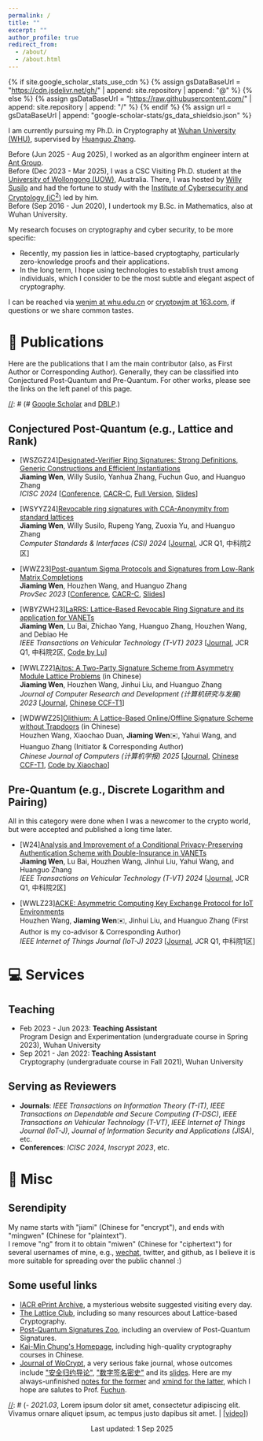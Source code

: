 ```yaml
---
permalink: /
title: ""
excerpt: ""
author_profile: true
redirect_from: 
  - /about/
  - /about.html
---
```


{% if site.google_scholar_stats_use_cdn %}
{% assign gsDataBaseUrl = "https://cdn.jsdelivr.net/gh/" | append: site.repository | append: "@" %}
{% else %}
{% assign gsDataBaseUrl = "https://raw.githubusercontent.com/" | append: site.repository | append: "/" %}
{% endif %}
{% assign url = gsDataBaseUrl | append: "google-scholar-stats/gs_data_shieldsio.json" %}

<span class='anchor' id='about-me'></span>

[//]: # (# 🥷🏃 About Me 📖 📝 📧 🖖)

I am currently pursuing my Ph.D. in Cryptography at [Wuhan University (WHU)](https://whu.edu.cn/), supervised by [Huanguo Zhang](https://jiamiwen.github.io/documents/Zhang.pdf).

Before (Jun 2025 - Aug 2025), I worked as an algorithm engineer intern at [Ant Group](https://www.antgroup.com/).
<br>
Before (Dec 2023 - Mar 2025), I was a CSC Visiting Ph.D. student at the [University of Wollongong (UOW)](http://uow.edu.au/), Australia. There, I was hosted by [Willy Susilo](https://scholars.uow.edu.au/willy-susilo) and had the fortune to study with the [Institute of Cybersecurity and Cryptology (iC$^2$)](https://www.uow.edu.au/engineering-information-sciences/research/institute-cybersecurity-cryptology/) led by him.
<br>
Before (Sep 2016 - Jun 2020), I undertook my B.Sc. in Mathematics, also at Wuhan University.

My research focuses on cryptography and cyber security, to be more specific:
- Recently, my passion lies in lattice-based cryptogtaphy, particularly zero-knowledge proofs and their applications.
- In the long term, I hope using technologies to establish trust among individuals, which I consider to be the most subtle and elegant aspect of cryptography.

I can be reached via [wenjm at whu.edu.cn](mailto:wenjm@whu.edu.cn) or [cryptowjm at 163.com](mailto:cryptowjm@163.com), if questions or we share common tastes.

# 📜 Publications
Here are the publications that I am the main contributor (also, as First Author or Corresponding Author). Generally, they can be classified into Conjectured Post-Quantum and Pre-Quantum. For other works, please see the links on the left panel of this page.

[//]: # (# [Google Scholar](https://scholar.google.com/citations?user=IoWa4fYAAAAJ) and [DBLP](https://dblp.uni-trier.de/pid/324/5245-1.html).)

## Conjectured Post-Quantum (e.g., Lattice and Rank) 
- [WSZGZ24][Designated-Verifier Ring Signatures: Strong Definitions, Generic Constructions and Efficient Instantiations](https://link.springer.com/chapter/10.1007/978-981-96-5566-3_3)
  <br> **Jiaming Wen**, Willy Susilo, Yanhua Zhang, Fuchun Guo, and Huanguo Zhang
  <br> *ICISC 2024* [[Conference](http://www.icisc.org/), [CACR-C](https://www.cacrnet.org.cn/site/content/1290.html), [Full Version](https://jiamiwen.github.io/documents/WSZGZ24.pdf), [Slides](https://jiamiwen.github.io/documents/DVRS-slides.pdf)]

- [WSYYZ24][Revocable ring signatures with CCA-Anonymity from standard lattices](https://www.sciencedirect.com/science/article/pii/S092054892400062X?via%3Dihub)
  <br> **Jiaming Wen**, Willy Susilo, Rupeng Yang, Zuoxia Yu, and Huanguo Zhang
  <br> *Computer Standards & Interfaces (CSI) 2024* [[Journal](https://www.sciencedirect.com/journal/computer-standards-and-interfaces), JCR Q1, 中科院2区]

- [WWZ23][Post-quantum Sigma Protocols and Signatures from Low-Rank Matrix Completions](https://link.springer.com/chapter/10.1007/978-3-031-45513-1_11)
  <br> **Jiaming Wen**, Houzhen Wang, and Huanguo Zhang
  <br> *ProvSec 2023* [[Conference](https://provsec2023.github.io/ProvSec2023/#), [CACR-C](https://www.cacrnet.org.cn/site/content/1290.html), [Slides](https://jiamiwen.github.io/documents/lrmc-slides.pdf)]

- [WBYZWH23][LaRRS: Lattice-Based Revocable Ring Signature and its application for VANETs](https://ieeexplore.ieee.org/document/10219003)
  <br> **Jiaming Wen**, Lu Bai, Zhichao Yang, Huanguo Zhang, Houzhen Wang, and Debiao He
  <br> *IEEE Transactions on Vehicular Technology (T-VT) 2023* [[Journal](https://vtsociety.org/publication/ieee-transactions-vehicular-technology), JCR Q1, 中科院2区, [Code by Lu](https://github.com/jiamiwen/LaRRS)]
  
- [WWLZ22][Aitps: A Two-Party Signature Scheme from Asymmetry Module Lattice Problems](https://crad.ict.ac.cn/cn/article/doi/10.7544/issn1000-1239.202220533) (in Chinese)
  <br> **Jiaming Wen**, Houzhen Wang, Jinhui Liu, and Huanguo Zhang
  <br> *Journal of Computer Research and Development (计算机研究与发展) 2023* [[Journal](https://crad.ict.ac.cn/), [Chinese CCF-T1](https://www.ccf.org.cn/ccftjgjxskwml/)]

- [WDWWZ25][Olithium: A Lattice-Based Online/Offline Signature Scheme without Trapdoors](http://cjc.ict.ac.cn/online/onlinepaper/whz-2025424155959.pdf) (in Chinese)
  <br> Houzhen Wang, Xiaochao Duan, **Jiaming Wen**✉️, Yahui Wang, and Huanguo Zhang (Initiator & Corresponding Author)
  <br> *Chinese Journal of Computers (计算机学报) 2025* [[Journal](http://cjc.ict.ac.cn/), [Chinese CCF-T1](https://www.ccf.org.cn/ccftjgjxskwml/), [Code by Xiaochao](https://github.com/jiamiwen/Olithium)]
  
  
## Pre-Quantum (e.g., Discrete Logarithm and Pairing)
All in this category were done when I was a newcomer to the crypto world, but were accepted and published a long time later.
- [W24][Analysis and Improvement of a Conditional Privacy-Preserving Authentication Scheme with Double-Insurance in VANETs](https://ieeexplore.ieee.org/document/10592652)
  <br> **Jiaming Wen**, Lu Bai, Houzhen Wang, Jinhui Liu, Yahui Wang, and Huanguo Zhang
  <br> *IEEE Transactions on Vehicular Technology (T-VT) 2024* [[Journal](https://vtsociety.org/publication/ieee-transactions-vehicular-technology), JCR Q1, 中科院2区]

- [WWLZ23][ACKE: Asymmetric Computing Key Exchange Protocol for IoT Environments](https://ieeexplore.ieee.org/document/10131978)
  <br> Houzhen Wang, **Jiaming Wen**✉️, Jinhui Liu, and Huanguo Zhang (First Author is my co-advisor & Corresponding Author)
  <br> *IEEE Internet of Things Journal (IoT-J) 2023* [[Journal](https://ieee-iotj.org/), JCR Q1, 中科院1区]

[//]: # (# 🎖 Selected Honors and Awards)

# 💻 Services
## Teaching
- Feb 2023 - Jun 2023: **Teaching Assistant**
  <br>Program Design and Experimentation (undergraduate course in Spring 2023), Wuhan University
- Sep 2021 - Jan 2022: **Teaching Assistant**
  <br>Cryptography (undergraduate course in Fall 2021), Wuhan University

## Serving as Reviewers
- **Journals**: *IEEE Transactions on Information Theory (T-IT)*, *IEEE Transactions on Dependable and Secure Computing (T-DSC)*, *IEEE Transactions on Vehicular Technology (T-VT)*, *IEEE Internet of Things Journal (IoT-J)*, *Journal of Information Security and Applications (JISA)*, etc.
- **Conferences**: *ICISC 2024*, *Inscrypt 2023*, etc.

# 🧰 Misc
## Serendipity
My name starts with "jiami" (Chinese for "encrypt"), and ends with "mingwen" (Chinese for "plaintext"). 
<br>I remove "ng" from it to obtain "miwen" (Chinese for "ciphertext") for several usernames of mine, e.g., [wechat](https://jiamiwen.github.io/images/wechat.jpg), twitter, and github, as I believe it is more suitable for spreading over the public channel :)
## Some useful links
- [IACR ePrint Archive](https://eprint.iacr.org/), a mysterious website suggested visiting every day.
- [The Lattice Club](https://thelatticeclub.com/), including so many resources about Lattice-based Cryptography.
- [Post-Quantum Signatures Zoo](https://pqshield.github.io/nist-sigs-zoo/), including an overview of Post-Quantum Signatures.
- [Kai-Min Chung's Homepage](https://homepage.iis.sinica.edu.tw/~kmchung/), including high-quality cryptography courses in Chinese.
- [Journal of WoCrypt](https://documents.uow.edu.au/~fuchun/jow.html), a very serious fake journal, whose outcomes include ["安全归约导论"](https://documents.uow.edu.au/~fuchun/book.html), ["数字签名密史"](https://documents.uow.edu.au/~fuchun/cryptologic-history.html) and its [slides](https://documents.uow.edu.au/~fuchun/methodology.html). Here are my always-unfinished [notes for the former](https://jiamiwen.github.io/documents/notes.pdf) and [xmind for the latter](https://jiamiwen.github.io/documents/xmind.pdf), which I hope are salutes to Prof. [Fuchun](https://documents.uow.edu.au/~fuchun/). 


[//]: # (# 💬 Invited Talks)
[//]: # (- *2021.03*, Lorem ipsum dolor sit amet, consectetur adipiscing elit. Vivamus ornare aliquet ipsum, ac tempus justo dapibus sit amet.  \| [\[video\]](https://github.com/))


<p style="text-align:center">Last updated: 1 Sep 2025 </p>
